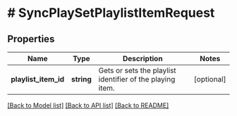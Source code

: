 # # SyncPlaySetPlaylistItemRequest

## Properties

Name | Type | Description | Notes
------------ | ------------- | ------------- | -------------
**playlist_item_id** | **string** | Gets or sets the playlist identifier of the playing item. | [optional]

[[Back to Model list]](../../README.md#models) [[Back to API list]](../../README.md#endpoints) [[Back to README]](../../README.md)
